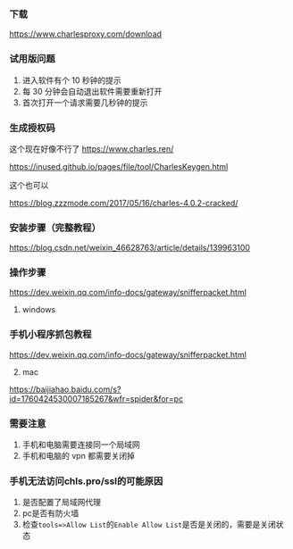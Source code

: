 ### 下载

<https://www.charlesproxy.com/download>

### 试用版问题

1. 进入软件有个 10 秒钟的提示
2. 每 30 分钟会自动退出软件需要重新打开
3. 首次打开一个请求需要几秒钟的提示

### 生成授权码

这个现在好像不行了 <https://www.charles.ren/>

<https://inused.github.io/pages/file/tool/CharlesKeygen.html>

这个也可以

<https://blog.zzzmode.com/2017/05/16/charles-4.0.2-cracked/>

### 安装步骤（完整教程）

<https://blog.csdn.net/weixin_46628763/article/details/139963100>

### 操作步骤

<https://dev.weixin.qq.com/info-docs/gateway/snifferpacket.html>

1. windows

### 手机小程序抓包教程

<https://dev.weixin.qq.com/info-docs/gateway/snifferpacket.html>

2. mac

<https://baijiahao.baidu.com/s?id=1760424530007185267&wfr=spider&for=pc>

### 需要注意

1. 手机和电脑需要连接同一个局域网
2. 手机和电脑的 vpn 都需要关闭掉


### 手机无法访问chls.pro/ssl的可能原因

1. 是否配置了局域网代理
2. pc是否有防火墙
3. 检查`tools=>Allow List`的`Enable Allow List`是否是关闭的，需要是关闭状态